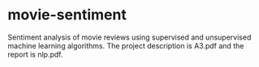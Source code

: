 # movie-sentiment
Sentiment analysis of movie reviews using supervised and unsupervised machine learning algorithms. The project description is A3.pdf and the report is nlp.pdf.
